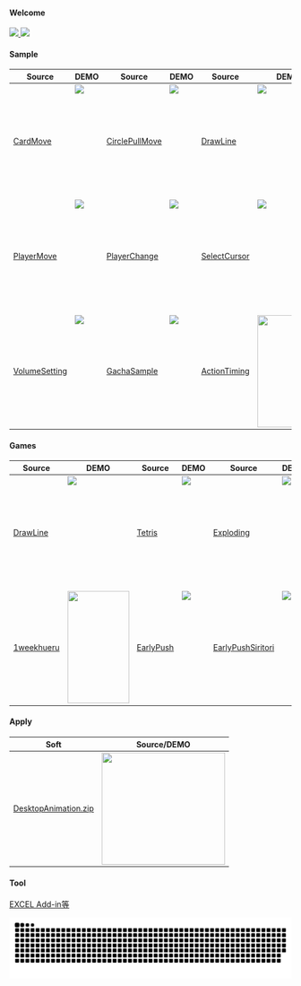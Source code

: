 #### Welcome
<a href="https://github.com/little-hoge">
  <img height="165px" src="https://github-readme-stats-git-master-little500ml-gmailcom.vercel.app/api?username=little-hoge&show_icons=true&theme=vue-dark" />
</a>
<a href="https://github.com/little-hoge">  
  <img height="165px" src="https://github-readme-stats-git-master-little500ml-gmailcom.vercel.app/api/top-langs/?username=little-hoge&layout=compact&show_icons=true&theme=vue-dark" />
</a>

#### Sample
|  Source | DEMO  |  Source | DEMO  |  Source | DEMO
| ---- | ---- | ---- | ---- | ---- | ---- |
| [CardMove](https://github.com/little-hoge/CardMoveSample) |  <a href="https://little-hoge.github.io/CardMoveSample/"><img align="left" height="200px" src="https://user-images.githubusercontent.com/3638785/95680953-20902c80-0c18-11eb-9a1e-e6b2091c0c4d.gif" />  |  [CirclePullMove](https://github.com/little-hoge/CirclePullMoveSample) | <a href="https://little-hoge.github.io/CirclePullMoveSample/"><img align="left" height="200px" src="https://user-images.githubusercontent.com/3638785/93017563-b2e6e580-f604-11ea-8c24-85ac2dd82829.gif" />   |   [DrawLine](https://github.com/little-hoge/DrawLineSample)  | <a href="https://little-hoge.github.io/DrawLineSample/"><img align="left" height="200px" src="https://user-images.githubusercontent.com/3638785/92345277-be697680-f103-11ea-8c36-dd55e9dbcb72.gif" /> |
| [PlayerMove](https://github.com/little-hoge/PlayerMoveSample) |  <a href="https://little-hoge.github.io/PlayerMoveSample/"><img align="left" height="200px" src="https://user-images.githubusercontent.com/3638785/94229448-8010eb80-ff3a-11ea-98ac-8b9d593e74b3.gif" />  | [PlayerChange](https://github.com/little-hoge/PlayerChangeSample) |  <a href="https://little-hoge.github.io/PlayerChangeSample/"><img align="left" height="200px" src="https://user-images.githubusercontent.com/3638785/94316288-0b33c500-ffbf-11ea-9d3d-903d310ae20c.gif" />  | [SelectCursor](https://github.com/little-hoge/SelectCursorSample) |  <a href="https://little-hoge.github.io/SelectCursorSample/"><img align="left" height="200px" src="https://user-images.githubusercontent.com/3638785/97371298-37ab6b80-18f4-11eb-8859-69ba298d736c.gif" />  
| [VolumeSetting](https://github.com/little-hoge/VolumeSettingSample) |  <a href="https://little-hoge.github.io/VolumeSettingSample/"><img align="left" height="200px" src="https://user-images.githubusercontent.com/3638785/98488907-01180e00-226f-11eb-8487-8666e6f30d86.gif" />   | [GachaSample](https://github.com/little-hoge/GachaSample/)  |  <a href="https://little-hoge.github.io/GachaSample/"><img align="left" height="200px" src="https://user-images.githubusercontent.com/3638785/132542359-ac8f7dd9-b8f9-48da-9c52-87c9ba270529.gif" />   |  [ActionTiming](https://github.com/little-hoge/ActionTimingSample/)   |<a href="https://little-hoge.github.io/ActionTimingSample/"><img align="left" height="200px" width="110px" src="https://user-images.githubusercontent.com/3638785/193436425-3618d420-35b3-4539-a176-005a1cd1474c.gif" />|



#### Games
|  Source | DEMO  |  Source | DEMO |  Source | DEMO
| ---- | ---- | ---- | ---- | ---- | ---- |
| [DrawLine](https://github.com/little-hoge/DrawLine) |  <a href="https://little-hoge.github.io/DrawLine/"><img align="left" height="200px" src="https://user-images.githubusercontent.com/3638785/92312454-a9092500-effb-11ea-84f3-56bffa5d479c.gif" /> | [Tetris](https://github.com/little-hoge/tetris)  | <a href="https://little-hoge.github.io/tetris/"><img align="left" height="200px" src="https://user-images.githubusercontent.com/3638785/90015586-c3453100-dce3-11ea-959d-6de3a24d19ee.gif" />  | [Exploding](https://github.com/little-hoge/Exploding)  | <a href="https://little-hoge.github.io/Exploding/"><img align="left" height="200px" src="https://user-images.githubusercontent.com/3638785/79036062-4c960b00-7bff-11ea-8378-8555aa1de6b2.gif" />
|   [1weekhueru](https://github.com/little-hoge/1weekhueru)  | <a href="https://little-hoge.github.io/1weekhueru/"><img align="left" height="200px" width="110px" src="https://user-images.githubusercontent.com/3638785/91658124-6a5a0300-eb01-11ea-8d50-3294f524083b.gif" />   |   [EarlyPush](https://github.com/little-hoge/EarlyPush)  | <a href="https://little-hoge.github.io/EarlyPush/"><img align="left" height="200px" src="https://user-images.githubusercontent.com/3638785/77823674-363c7980-7140-11ea-87b7-b7703289c471.PNG" />   | [EarlyPushSiritori](https://github.com/little-hoge/EarlyPushSiritori)  | <a href="https://github.com/little-hoge/EarlyPush"><img align="left" height="200px" src="https://user-images.githubusercontent.com/3638785/79637831-32d76380-81bd-11ea-8e99-8e20fce42f1e.PNG" />

#### Apply
|  Soft  | Source/DEMO |
| ---- | ---- |
| [DesktopAnimation.zip](https://github.com/little-hoge/DesktopAnimation/releases/download/v1.50/DesktopAnimation_ver1.50.zip) | <a href="https://github.com/little-hoge/DesktopAnimation"><img align="left" height="200px" width="220px" src="https://user-images.githubusercontent.com/3638785/89733501-e4621380-da90-11ea-89b1-fdbdb389156a.gif" /> |

#### Tool
[EXCEL Add-in等](https://github.com/little-hoge/Tool)


![github contribution grid snake animation](https://raw.githubusercontent.com/little-hoge/little-hoge/output/github-contribution-grid-snake.svg)

